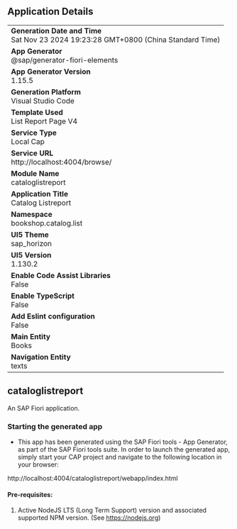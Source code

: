 ## Application Details
|               |
| ------------- |
|**Generation Date and Time**<br>Sat Nov 23 2024 19:23:28 GMT+0800 (China Standard Time)|
|**App Generator**<br>@sap/generator-fiori-elements|
|**App Generator Version**<br>1.15.5|
|**Generation Platform**<br>Visual Studio Code|
|**Template Used**<br>List Report Page V4|
|**Service Type**<br>Local Cap|
|**Service URL**<br>http://localhost:4004/browse/|
|**Module Name**<br>cataloglistreport|
|**Application Title**<br>Catalog Listreport|
|**Namespace**<br>bookshop.catalog.list|
|**UI5 Theme**<br>sap_horizon|
|**UI5 Version**<br>1.130.2|
|**Enable Code Assist Libraries**<br>False|
|**Enable TypeScript**<br>False|
|**Add Eslint configuration**<br>False|
|**Main Entity**<br>Books|
|**Navigation Entity**<br>texts|

## cataloglistreport

An SAP Fiori application.

### Starting the generated app

-   This app has been generated using the SAP Fiori tools - App Generator, as part of the SAP Fiori tools suite.  In order to launch the generated app, simply start your CAP project and navigate to the following location in your browser:

http://localhost:4004/cataloglistreport/webapp/index.html

#### Pre-requisites:

1. Active NodeJS LTS (Long Term Support) version and associated supported NPM version.  (See https://nodejs.org)


